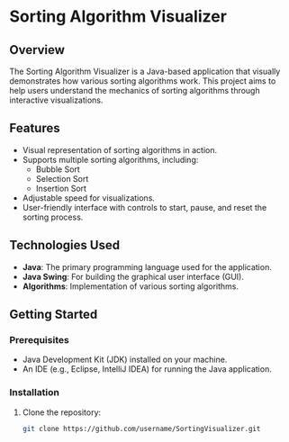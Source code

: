 # Sorting Algorithm Visualizer

## Overview
The Sorting Algorithm Visualizer is a Java-based application that visually demonstrates how various sorting algorithms work. 
This project aims to help users understand the mechanics of sorting algorithms through interactive visualizations.

## Features
- Visual representation of sorting algorithms in action.
- Supports multiple sorting algorithms, including:
  - Bubble Sort
  - Selection Sort
  - Insertion Sort
- Adjustable speed for visualizations.
- User-friendly interface with controls to start, pause, and reset the sorting process.

## Technologies Used
- **Java**: The primary programming language used for the application.
- **Java Swing**: For building the graphical user interface (GUI).
- **Algorithms**: Implementation of various sorting algorithms.

## Getting Started

### Prerequisites
- Java Development Kit (JDK) installed on your machine.
- An IDE (e.g., Eclipse, IntelliJ IDEA) for running the Java application.

### Installation
1. Clone the repository:
   ```bash
   git clone https://github.com/username/SortingVisualizer.git
